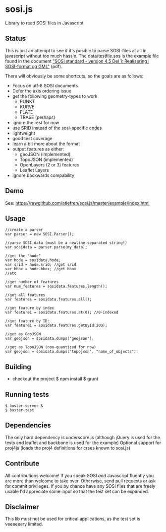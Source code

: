 sosi.js
=======

Library to read SOSI files in Javascript

Status
------
This is just an attempt to see if it's posible to parse SOSI-files at all in javascript without too much hassle.
The data/testfile.sos is the example file found in the document ["SOSI standard - versjon 4.5 Del 1: Realisering i SOSI-format og GML"](http://www.statkart.no/Documents/Standard/SOSI-standarden%20del%201%20og%202/SOSI%20standarden/del1_2_RealiseringSosiGml_45_20120608.pdf) (pdf).

There will obviously be some shortcuts, so the goals are as follows:

- Focus on utf-8 SOSI documents
- Defer the axis ordering issue
- get the following geometry-types to work
    - PUNKT
    - KURVE
    - FLATE
    - TRASE (perhaps)
- ignore the rest for now
- use SRID instead of the sosi-specific codes
- lightweight
- good test coverage
- learn a bit more about the format
- output features as either:
    - geoJSON (implemented)
    - TopoJSON (implemented)
    - OpenLayers (2 or 3) features
    - Leaflet Layers
- ignore backwards compability

Demo
----
See: https://rawgithub.com/atlefren/sosi.js/master/example/index.html

Usage
-----
    //create a parser
    var parser = new SOSI.Parser();

    //parse SOSI-data (must be a newline-separated string!)
    var sosidata = parser.parse(my_data);

    //get the "hode"
    var hode = sosidata.hode;
    var srid = hode.srid; //get srid
    var bbox = hode.bbox; //get bbox
    //etc

    //get number of features
    var num_features = sosidata.features.length();

    //get all features
    var features = sosidata.features.all();

    //get feature by index
    var feature1 = sosidata.features.at(0); //0-indexed

    //get feature by ID:
    var feature1 = sosidata.features.getById(200);

    //get as GeoJSON
    var geojson = sosidata.dumps("geojson");

    //get as TopoJSON (non-quantized for now)
    var geojson = sosidata.dumps("topojson", "name_of_objects");

Building
-------
- checkout the project
    $ npm install
    $ grunt

Running tests
-------------
    $ buster-server &
    $ buster-test

Dependencies
------------
The only hard dependency is underscore.js (although jQuery is used for the tests and leaflet and backbone is used for the example)
Optional support for proj4js (loads the proj4 definitions for crses known to sosi.js)

Contribute
----------
All contributions welcome! If you speak SOSI _and_ Javascript fluently you are more than welcome to take over.
Otherwise, send pull requests or ask for commit privileges. If you by chance have any SOSI files that are freely
usable I'd appreciate some input so that the test set can be expanded.

Disclaimer
----------
This lib must not be used for critical applications, as the test set is veeeeeery limited.
